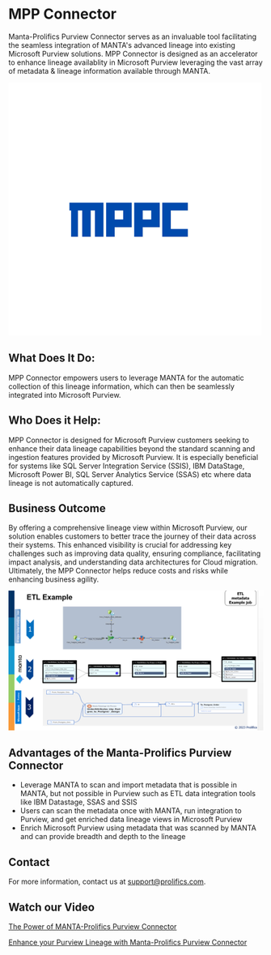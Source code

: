 # MPP Connector

Manta-Prolifics Purview Connector serves as an invaluable tool facilitating the seamless integration of MANTA's advanced lineage into existing Microsoft Purview solutions. MPP Connector is designed as an accelerator to enhance lineage availablity in Microsoft Purview leveraging the vast array of metadata & lineage information available through MANTA.

![Alt Text](https://github.com/ProlificsPanther/MPPConnector/blob/Web/images/MPPLogo.png)

## What Does It Do:

MPP Connector empowers users to leverage MANTA for the automatic collection of this lineage information, which can then be seamlessly integrated into Microsoft Purview.

## Who Does it Help:

MPP Connector is designed for Microsoft Purview customers seeking to enhance their data lineage capabilities beyond the standard scanning and ingestion features provided by Microsoft Purview. It is especially beneficial for systems like SQL Server Integration Service (SSIS), IBM DataStage, Microsoft Power BI, SQL Server Analytics Service (SSAS) etc where data lineage is not automatically captured.

## Business Outcome
By offering a comprehensive lineage view within Microsoft Purview, our solution enables customers to better trace the journey of their data across their systems. This enhanced visibility is crucial for addressing key challenges such as improving data quality, ensuring compliance, facilitating impact analysis, and understanding data architectures for Cloud migration.
Ultimately, the MPP Connector helps reduce costs and risks while enhancing business agility.

![Alt Text](https://github.com/ProlificsPanther/MPPConnector/blob/Web/images/ETL-Example.png)

## Advantages of the Manta-Prolifics Purview Connector​

- Leverage MANTA to scan and import metadata that is possible in MANTA, but not possible in Purview such as ETL data integration tools like IBM Datastage, SSAS and SSIS 
- Users can scan the metadata once with MANTA, run integration to Purview, and get enriched data lineage views in Microsoft Purview​
- Enrich Microsoft Purview using metadata that was scanned by MANTA and can provide breadth and depth to the lineage ​​

## Contact

For more information, contact us at [support@prolifics.com](mailto:support@prolifics.com).

## Watch our Video

[The Power of MANTA-Prolifics Purview Connector](https://www.youtube.com/watch?v=tKdDe7rEieE)

[Enhance your Purview Lineage with Manta-Prolifics Purview Connector](https://youtu.be/g-PV1iH0a5I)

